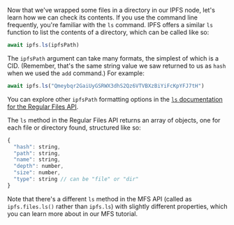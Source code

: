 Now that we've wrapped some files in a directory in our IPFS node, let's learn how we can check its contents. If you use the command line frequently, you're familiar with the `ls` command. IPFS offers a similar `ls` function to list the contents of a directory, which can be called like so:

```javascript
await ipfs.ls(ipfsPath)
```

The `ipfsPath` argument can take many formats, the simplest of which is a CID. (Remember, that's the same string value we saw returned to us as `hash` when we used the `add` command.) For example:

```javascript
await ipfs.ls("Qmeybqr2GaiUyGSRWX3dhS2Qz6VTVBXzBiYiFcKpYFJ7tH")
```

You can explore other `ipfsPath` formatting options in the [`ls` documentation for the Regular Files API](https://github.com/ipfs/interface-js-ipfs-core/blob/master/SPEC/FILES.md#ls).

The `ls` method in the Regular Files API returns an array of objects, one for each file or directory found, structured like so:

```javascript
{
  "hash": string,
  "path": string,
  "name": string,
  "depth": number,
  "size": number,
  "type": string // can be "file" or "dir"
}
```

Note that there's a different `ls` method in the MFS API (called as `ipfs.files.ls()` rather than `ipfs.ls`) with slightly different properties, which you can learn more about in our MFS tutorial. 
